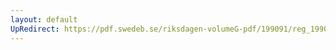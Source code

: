 ```yaml
---
layout: default
UpRedirect: https://pdf.swedeb.se/riksdagen-volumeG-pdf/199091/reg_199091/reg_199091_1095.pdf
---
```

